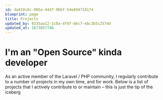 ```yaml
---
id: da818c0c-905a-4447-96bf-54e694710174
blueprint: page
title: Projects
updated_by: 8335aa12-1c0a-4f6f-b6c7-ebc3b5c2574d
updated_at: 1673857748
---
```

# I'm an "Open Source" kinda developer

As an active member of the Laravel / PHP community, I regularly contribute to a number of projects in my own time, and for work. Below is a list of projects that I actively contribute to or maintain – this is just the tip of the iceberg